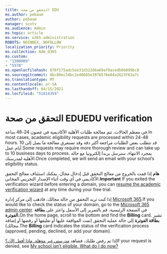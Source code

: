 ```yaml
---
title: التحقق من صحة EDU
ms.author: pebaum
author: pebaum
manager: scotv
ms.audience: Admin
ms.topic: article
ms.service: o365-administration
ROBOTS: NOINDEX, NOFOLLOW
localization_priority: Priority
ms.collection: Adm_O365
ms.custom:
- "1500009"
- "5578"
ms.openlocfilehash: 870f175adc5ee31d32266a69af9acedb66899bc8
ms.sourcegitcommit: 8bc60ec34bc1e40685e3976576e04a2623f63a7c
ms.translationtype: MT
ms.contentlocale: ar-SA
ms.lasthandoff: 04/15/2021
ms.locfileid: "51814359"
---
```

# <a name="edu-verification"></a><span data-ttu-id="84d9b-102">التحقق من صحة EDU</span><span class="sxs-lookup"><span data-stu-id="84d9b-102">EDU verification</span></span>

<span data-ttu-id="84d9b-103">في معظم الحالات، تتم معالجة طلبات الأهلية الأكاديمية في غضون 24-48 ساعة.</span><span class="sxs-lookup"><span data-stu-id="84d9b-103">In most cases, academic eligibility requests are processed within 24-48 hours.</span></span> <span data-ttu-id="84d9b-104">قد تتطلب بعض الطلبات مراجعة أكثر دقة وقد تستغرق معالجة ما يصل إلى 10 أيام عمل.</span><span class="sxs-lookup"><span data-stu-id="84d9b-104">Some requests may require more thorough review and can take up to 10 business days to process.</span></span> <span data-ttu-id="84d9b-105">بمجرد الانتهاء، سنرسل بريدا إلكترونيا مع حالة الأهلية لمدرستك.</span><span class="sxs-lookup"><span data-stu-id="84d9b-105">Once completed, we will send an email with your school’s eligibility status.</span></span>

<span data-ttu-id="84d9b-106">**هام** إذا قمت بالخروج من معالج التحقق قبل [](https://go.microsoft.com/fwlink/p/?linkid=2135255) إدخال مجال، يمكنك استئناف معالج التحقق الأكاديمي في أي وقت أثناء الإصدار التجريبي المجاني.</span><span class="sxs-lookup"><span data-stu-id="84d9b-106">**Important** If you exited the verification wizard before entering a domain, you can [resume the academic verification wizard](https://go.microsoft.com/fwlink/p/?linkid=2135255) at any time during your free trial.</span></span>

<span data-ttu-id="84d9b-107">إذا كنت تريد التحقق من حالة مجالك، فاذهب إلى مركز إدارة [Microsoft 365](https://go.microsoft.com/fwlink/p/?linkid=2024339).</span><span class="sxs-lookup"><span data-stu-id="84d9b-107">If you would like to check the status of your domain, go to the [Microsoft 365 admin center](https://go.microsoft.com/fwlink/p/?linkid=2024339).</span></span> <span data-ttu-id="84d9b-108">في الصفحة الرئيسية، قم بالتمرير إلى الأسفل واعثر على **بطاقة الفوترة.**</span><span class="sxs-lookup"><span data-stu-id="84d9b-108">On the home page, scroll to the bottom and find the **Billing** card.</span></span> <span data-ttu-id="84d9b-109">تشير **بطاقة الفوترة** إلى حالة عملية التحقق (تمت الموافقة عليها أو تعليقها أو رفضها أو إضافة مجالك).</span><span class="sxs-lookup"><span data-stu-id="84d9b-109">The **Billing** card indicates the status of the verification process (approved, pending, declined, or add your domain).</span></span>

<span data-ttu-id="84d9b-110">إذا تم رفض طلبك، فشاهد [مدرستي غير مؤهلة. ماذا أفعل الآن؟](https://docs.microsoft.com/microsoft-365/commerce/subscriptions/verify-academic-eligibility#my-school-isnt-eligible-what-do-i-do-now)</span><span class="sxs-lookup"><span data-stu-id="84d9b-110">If your request is denied, see [My school isn’t eligible. What do I do now?](https://docs.microsoft.com/microsoft-365/commerce/subscriptions/verify-academic-eligibility#my-school-isnt-eligible-what-do-i-do-now)</span></span>
